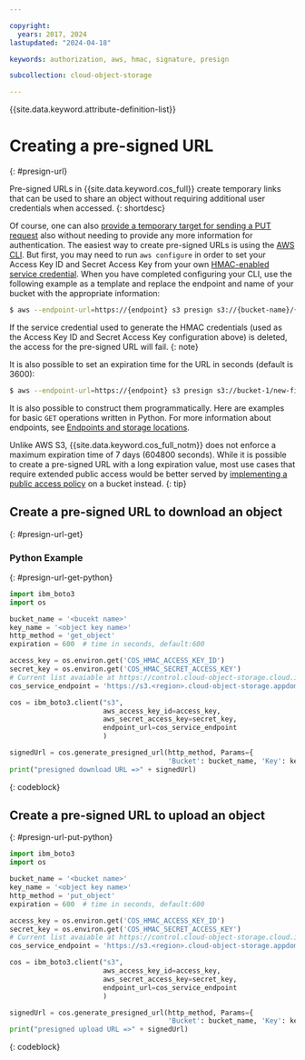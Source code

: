 ```yaml
---

copyright:
  years: 2017, 2024
lastupdated: "2024-04-18"

keywords: authorization, aws, hmac, signature, presign

subcollection: cloud-object-storage

---
```


{{site.data.keyword.attribute-definition-list}}

# Creating a pre-signed URL
{: #presign-url}

Pre-signed URLs in {{site.data.keyword.cos_full}} create temporary links that can be used to share an object without requiring additional user credentials when accessed.
{: shortdesc}

Of course, one can also [provide a temporary target for sending a PUT request](https://medium.com/codait/keeping-your-secrets-between-cloud-object-storage-and-your-browser-part-1-68f4b83bbd38) also without needing to provide any more information for authentication. The easiest way to create pre-signed URLs is using the [AWS CLI](/docs/cloud-object-storage?topic=cloud-object-storage-aws-cli). But first, you may need to run `aws configure` in order to set your Access Key ID and Secret Access Key from your own [HMAC-enabled service credential](/docs/cloud-object-storage?topic=cloud-object-storage-uhc-hmac-credentials-main). When you have completed configuring your CLI, use the following example as a template and replace the endpoint and name of your bucket with the appropriate information:

```sh
$ aws --endpoint-url=https://{endpoint} s3 presign s3://{bucket-name}/{new-file-key}
```

If the service credential used to generate the HMAC credentials (used as the Access Key ID and Secret Access Key configuration above) is deleted, the access for the pre-signed URL will fail.
{: note}

It is also possible to set an expiration time for the URL in seconds (default is 3600):

```sh
$ aws --endpoint-url=https://{endpoint} s3 presign s3://bucket-1/new-file --expires-in 600
```

It is also possible to construct them programmatically. Here are examples for basic `GET` operations written in Python. For more information about endpoints, see [Endpoints and storage locations](/docs/cloud-object-storage?topic=cloud-object-storage-endpoints#endpoints).

Unlike AWS S3, {{site.data.keyword.cos_full_notm}} does not enforce a maximum expiration time of 7 days (604800 seconds). While it is possible to create a pre-signed URL with a long expiration value, most use cases that require extended public access would be better served by [implementing a public access policy](/docs/cloud-object-storage?topic=cloud-object-storage-iam-public-access) on a bucket instead.
{: tip}

## Create a pre-signed URL to download an object
{: #presign-url-get}

### Python Example
{: #presign-url-get-python}

```python
import ibm_boto3
import os

bucket_name = '<bucekt name>'
key_name = '<object key name>'
http_method = 'get_object'
expiration = 600  # time in seconds, default:600

access_key = os.environ.get('COS_HMAC_ACCESS_KEY_ID')
secret_key = os.environ.get('COS_HMAC_SECRET_ACCESS_KEY')
# Current list avaiable at https://control.cloud-object-storage.cloud.ibm.com/v2/endpoints
cos_service_endpoint = 'https://s3.<region>.cloud-object-storage.appdomain.cloud'

cos = ibm_boto3.client("s3",
                       aws_access_key_id=access_key,
                       aws_secret_access_key=secret_key,
                       endpoint_url=cos_service_endpoint
                       )

signedUrl = cos.generate_presigned_url(http_method, Params={
                                       'Bucket': bucket_name, 'Key': key_name}, ExpiresIn=expiration)
print("presigned download URL =>" + signedUrl)
```
{: codeblock}

## Create a pre-signed URL to upload an object
{: #presign-url-put-python}

```python
import ibm_boto3
import os

bucket_name = '<bucket name>'
key_name = '<object key name>'
http_method = 'put_object'
expiration = 600  # time in seconds, default:600

access_key = os.environ.get('COS_HMAC_ACCESS_KEY_ID')
secret_key = os.environ.get('COS_HMAC_SECRET_ACCESS_KEY')
# Current list avaiable at https://control.cloud-object-storage.cloud.ibm.com/v2/endpoints
cos_service_endpoint = 'https://s3.<region>.cloud-object-storage.appdomain.cloud'

cos = ibm_boto3.client("s3",
                       aws_access_key_id=access_key,
                       aws_secret_access_key=secret_key,
                       endpoint_url=cos_service_endpoint
                       )

signedUrl = cos.generate_presigned_url(http_method, Params={
                                       'Bucket': bucket_name, 'Key': key_name}, ExpiresIn=expiration)
print("presigned upload URL =>" + signedUrl)
```
{: codeblock}
